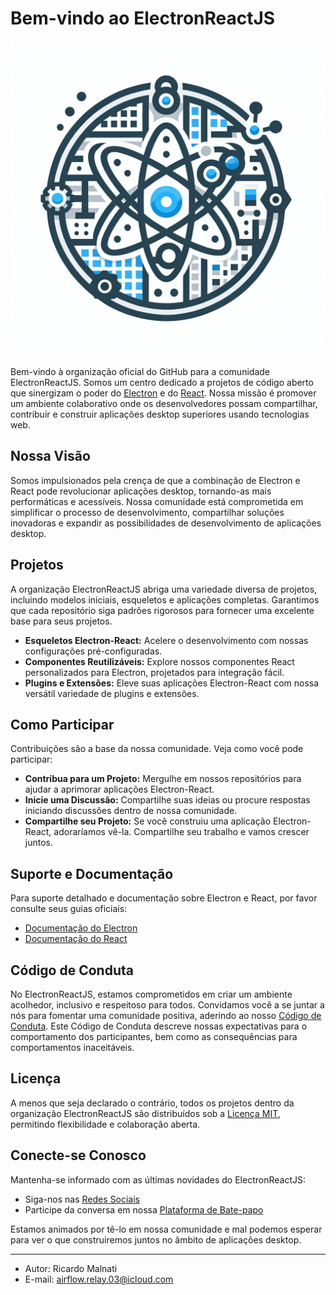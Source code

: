 # Bem-vindo ao ElectronReactJS

![profile/electron-react-logo.png](profile/electron-react-logo.png)

Bem-vindo à organização oficial do GitHub para a comunidade ElectronReactJS. Somos um centro dedicado a projetos de código aberto que sinergizam o poder do [Electron](https://www.electronjs.org/) e do [React](https://reactjs.org/). Nossa missão é promover um ambiente colaborativo onde os desenvolvedores possam compartilhar, contribuir e construir aplicações desktop superiores usando tecnologias web.

## Nossa Visão

Somos impulsionados pela crença de que a combinação de Electron e React pode revolucionar aplicações desktop, tornando-as mais performáticas e acessíveis. Nossa comunidade está comprometida em simplificar o processo de desenvolvimento, compartilhar soluções inovadoras e expandir as possibilidades de desenvolvimento de aplicações desktop.

## Projetos

A organização ElectronReactJS abriga uma variedade diversa de projetos, incluindo modelos iniciais, esqueletos e aplicações completas. Garantimos que cada repositório siga padrões rigorosos para fornecer uma excelente base para seus projetos.

- **Esqueletos Electron-React:** Acelere o desenvolvimento com nossas configurações pré-configuradas.
- **Componentes Reutilizáveis:** Explore nossos componentes React personalizados para Electron, projetados para integração fácil.
- **Plugins e Extensões:** Eleve suas aplicações Electron-React com nossa versátil variedade de plugins e extensões.

## Como Participar

Contribuições são a base da nossa comunidade. Veja como você pode participar:

- **Contribua para um Projeto:** Mergulhe em nossos repositórios para ajudar a aprimorar aplicações Electron-React.
- **Inicie uma Discussão:** Compartilhe suas ideias ou procure respostas iniciando discussões dentro de nossa comunidade.
- **Compartilhe seu Projeto:** Se você construiu uma aplicação Electron-React, adoraríamos vê-la. Compartilhe seu trabalho e vamos crescer juntos.

## Suporte e Documentação

Para suporte detalhado e documentação sobre Electron e React, por favor consulte seus guias oficiais:

- [Documentação do Electron](https://www.electronjs.org/docs)
- [Documentação do React](https://reactjs.org/docs)

## Código de Conduta

No ElectronReactJS, estamos comprometidos em criar um ambiente acolhedor, inclusivo e respeitoso para todos. Convidamos você a se juntar a nós para fomentar uma comunidade positiva, aderindo ao nosso [Código de Conduta](CODE_OF_CONDUCT.md). Este Código de Conduta descreve nossas expectativas para o comportamento dos participantes, bem como as consequências para comportamentos inaceitáveis.

## Licença

A menos que seja declarado o contrário, todos os projetos dentro da organização ElectronReactJS são distribuídos sob a [Licença MIT](LICENSE.md), permitindo flexibilidade e colaboração aberta.

## Conecte-se Conosco

Mantenha-se informado com as últimas novidades do ElectronReactJS:

- Siga-nos nas [Redes Sociais](#)
- Participe da conversa em nossa [Plataforma de Bate-papo](#)

Estamos animados por tê-lo em nossa comunidade e mal podemos esperar para ver o que construiremos juntos no âmbito de aplicações desktop.

---

- Autor: Ricardo Malnati
- E-mail: airflow.relay.03@icloud.com
